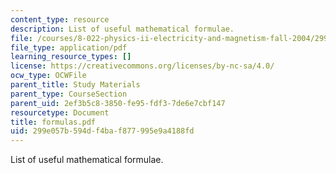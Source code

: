 ```yaml
---
content_type: resource
description: List of useful mathematical formulae.
file: /courses/8-022-physics-ii-electricity-and-magnetism-fall-2004/299e057b594df4baf877995e9a4188fd_formulas.pdf
file_type: application/pdf
learning_resource_types: []
license: https://creativecommons.org/licenses/by-nc-sa/4.0/
ocw_type: OCWFile
parent_title: Study Materials
parent_type: CourseSection
parent_uid: 2ef3b5c8-3850-fe95-fdf3-7de6e7cbf147
resourcetype: Document
title: formulas.pdf
uid: 299e057b-594d-f4ba-f877-995e9a4188fd
---
```

List of useful mathematical formulae.